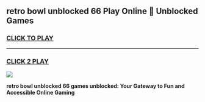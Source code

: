 
## retro bowl unblocked 66 Play Online 👋 Unblocked Games
<h3>
<a href="https://premium.freeplayer.one?title=retro_bowl_unblocked_66&ref=19F">CLICK TO PLAY</a></h3>
<hr>

<h3>
<a href="https://premium.freeplayer.one?title=retro_bowl_unblocked_66&ref=19F">CLICK 2 PLAY</a>
  
</h3>

<a href="https://premium.freeplayer.one?title=retro_bowl_unblocked_66&ref=19F"><img src="https://clearcache.store/games.png"></a>


**retro bowl unblocked 66 games unblocked: Your Gateway to Fun and Accessible Online Gaming**
